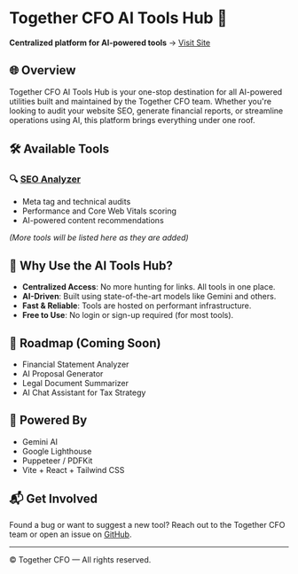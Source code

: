 # Together CFO AI Tools Hub 🤖

**Centralized platform for AI-powered tools** → [Visit Site](https://tools.togethercfo.com/)


## 🌐 Overview

Together CFO AI Tools Hub is your one-stop destination for all AI-powered utilities built and maintained by the Together CFO team. Whether you're looking to audit your website SEO, generate financial reports, or streamline operations using AI, this platform brings everything under one roof.

## 🛠️ Available Tools

### 🔍 [SEO Analyzer](https://tools.togethercfo.com/seo-analyzer)
- Meta tag and technical audits
- Performance and Core Web Vitals scoring
- AI-powered content recommendations

*(More tools will be listed here as they are added)*

## 🚀 Why Use the AI Tools Hub?

- **Centralized Access**: No more hunting for links. All tools in one place.
- **AI-Driven**: Built using state-of-the-art models like Gemini and others.
- **Fast & Reliable**: Tools are hosted on performant infrastructure.
- **Free to Use**: No login or sign-up required (for most tools).

## 📌 Roadmap (Coming Soon)

- Financial Statement Analyzer
- AI Proposal Generator
- Legal Document Summarizer
- AI Chat Assistant for Tax Strategy

## 🧠 Powered By

- Gemini AI
- Google Lighthouse
- Puppeteer / PDFKit
- Vite + React + Tailwind CSS

## 📬 Get Involved

Found a bug or want to suggest a new tool? Reach out to the Together CFO team or open an issue on [GitHub](https://github.com/togethercfo).

---

© Together CFO — All rights reserved.